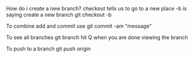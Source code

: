 How do i create a new branch?
checkout tells us to go to a new place 
-b is saying create a new branch
git checkout -b <name of branch>

To combine add and commit use 
git commit -am "message"

To see all branches 
git  branch 
hit Q when you are done viewing the branch 

To push to a branch 
git push origin <branch name>